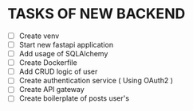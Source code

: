 # TASKS OF NEW BACKEND


- [ ] Create venv
- [ ] Start new fastapi application
- [ ] Add usage of SQLAlchemy 
- [ ] Create Dockerfile 
- [ ] Add CRUD logic of user 
- [ ] Create authentication service ( Using OAuth2 )
- [ ] Create API gateway 
- [ ] Create boilerplate of posts user's 
